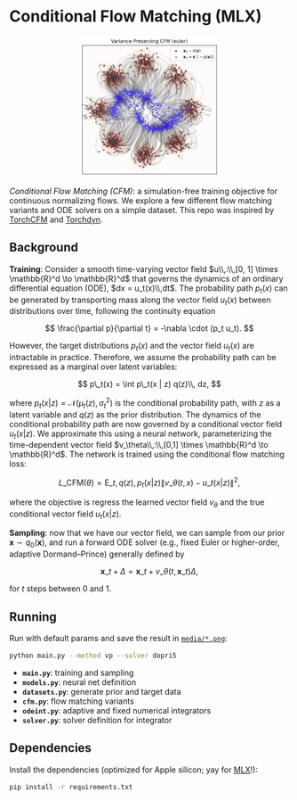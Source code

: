 # Conditional Flow Matching (MLX)

<p align="center">
  <img src="media/trajectories_vp_euler.png" alt="dd" width="50%">
</p>

_Conditional Flow Matching (CFM)_: a simulation-free training objective for continuous normalizing flows.​ We explore a few different flow matching variants and ODE solvers on a simple dataset. This repo was inspired by [TorchCFM](https://github.com/atong01/conditional-flow-matching) and [Torchdyn](https://github.com/DiffEqML/torchdyn).

## Background

**Training**: Consider a smooth time-varying vector field $u\\,:\\,[0, 1] \times \mathbb{R}^d \to \mathbb{R}^d$ that governs the dynamics of an ordinary differential equation (ODE), $dx = u_t(x)\\,dt$. The probability path $p_t(x)$ can be generated by transporting mass along the vector field $u_t(x)$ between distributions over time, following the continuity equation

$$
\frac{\partial p}{\partial t} = -\nabla \cdot (p_t u_t).
$$

However, the target distributions $p_t(x)$ and the vector field $u_t(x)$ are intractable in practice. Therefore, we assume the probability path can be expressed as a marginal over latent variables: 

$$
p\_t(x) = \int p\_t(x | z) q(z)\\, dz,
$$

where $p_t(x | z) = \mathcal{N}(\mu_t(z), \sigma_t^2)$ is the conditional probability path, with $z$ as a latent variable and $q(z)$ as the prior distribution. The dynamics of the conditional probability path are now governed by a conditional vector field $u_t(x | z)$. We approximate this using a neural network, parameterizing the time-dependent vector field $v_\theta\\,:\\,[0,1] \times \mathbb{R}^d \to \mathbb{R}^d$. The network is trained using the conditional flow matching loss:

$$
L\_{\text{CFM}}(\theta) = \mathrm{E}\_{t, q(z), p_t(x | z)} \lVert v\_\theta(t, x) - u\_t(x | z) \rVert^2,
$$

where the objective is regress the learned vector field $v_\theta$ and the true conditional vector field $u_t(x | z)$.

**Sampling**: now that we have our vector field, we can sample from our prior $\mathbf{x} \sim q_0(\mathbf{x})$, and run a forward ODE solver (e.g., fixed Euler or higher-order, adaptive Dormand–Prince) generally defined by 

$$
\mathbf{x}\_{t+\Delta} = \mathbf{x}\_{t} + v\_\theta (t, \mathbf{x}\_t) \Delta,
$$

for $t$ steps between $0$ and $1$.

## Running

Run with default params and save the result in [`media/*.png`](media/):
```bash
python main.py --method vp --solver dopri5
```
- **`main.py`**: training and sampling
- **`models.py`**: neural net definition
- **`datasets.py`**: generate prior and target data
- **`cfm.py`**: flow matching variants
- **`odeint.py`**: adaptive and fixed numerical integrators
- **`solver.py`**: solver definition for integrator

## Dependencies

Install the dependencies (optimized for Apple silicon; yay for [MLX](https://github.com/ml-explore/mlx)!):
```bash
pip install -r requirements.txt
```

